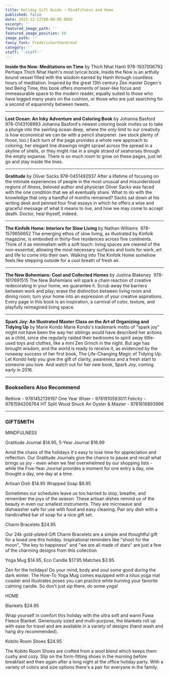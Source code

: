 ```yaml
---
title: Holiday Gift Guide — Mindfulness and Home
published: false
date: 2015-12-22T00:00:00.000Z
excerpt: ''
featured_image_path: ''
featured_image_position: 50
image_path: ''
fancy_font: Fredericka+the+Great
category: ''
staff: '-staff-'
---
```


**Inside the Now: Meditations on Time** by Thich Nhat Hanh
978-1937006792
Perhaps Thich Nhat Hanh's most lyrical book, Inside the Now is an artfully bound vessel filled with the wisdom earned by Hanh through countless hours of meditation. Inspired by the great 13th century Zen master Dogen's text Being Time, this book offers moments of laser-like focus and immeasurable space to the modern reader, equally suited to those who have logged many years on the cushion, or those who are just searching for a second of equanimity between tweets.

---

**Lost Ocean: An Inky Adventure and Coloring Book** by Johanna Basford
978-0143108993
Johanna Basford's newest coloring book invites us to take a plunge into the swirling ocean deep, where the only limit to our creativity is how economical we can be with a pencil sharpener. (we stock plenty of those, too.) Each turn of the page provides a whole new approach to coloring; her elegant line drawings might sprawl across the spread in a skyline of shells, or they might rise in a single strand of seahorses through the empty expanse. There is so much room to grow on these pages, just let go and stay inside the lines.

---

**Gratitude** by Oliver Sacks
978-0451492937
After a lifetime of focusing on the intimate experiences of people in the most unusual and misunderstood regions of illness, beloved author and physician Oliver Sacks was faced with the one condition that we all eventually share. What to do with the knowledge that only a handful of months remained? Sacks sat down at his writing desk and penned four final essays in which he offers a wise and graceful message of what it means to live, and how we may come to accept death. Doctor, heal thyself, indeed.

---

**The Kinfolk Home: Interiors for Slow Living** by Nathan Williams&nbsp;
978-1579656652
The emerging ethos of slow living, as illustrated by Kinfolk magazine, is embodied in thirty-five residences across five continents. Think of it as minimalism with a soft touch: living spaces are cleared of the non-essential, allowing the most necessary surfaces and tools for work, art and life to come into their own. Walking into The Kinfolk Home somehow feels like stepping outside for a cool breath of fresh air.

---

**The New Bohemians: Cool and Collected Homes** by Justina Blakeney&nbsp;
978-1617691515
The New Bohemians will spark a chain reaction of creative redecorating in your home, we guarantee it. Scrub away the barriers between work and play; erase the distinction between living room and dining room; turn your home into an expression of your creative aspirations. Every page in this book is an inspiration, a carnival of color, texture, and playfully reimagined living space.

---

**Spark Joy: An Illustrated Master Class on the Art of Organizing and Tidying Up** by Marie Kondo
Marie Kondo's trademark motto of "spark joy" might not have been the way her siblings would have described her actions as a child, since she regularly raided their bedrooms to spirit away little-used toys and clothes, like a mini Zen Grinch in the night. But age has brought wisdom, and the world is ready to receive it, as evidenced by the runaway success of her first book, The Life-Changing Magic of Tidying Up. Let Kondo help you give the gift of clarity, awareness and a fresh start to someone you love. And watch out for her new book, Spark Joy, coming early in 2016.

---

### Booksellers Also Recommend

Rethink - 9781452139197
One Year Wiser - 9781910593011
Felicity - 9781594206764
HT Split Wood Shuck An Oyster & Master - 9781616893996

---

### GIFTSMITH

MINDFULNESS

Gratitude Journal $14.95, 5-Year Journal $16.99

Amid the chaos of the holidays it's easy to lose time for appreciation and reflection. Our Gratitude Journals give the chance to pause and recall what brings us joy - even when we feel overwhelmed by our shopping lists - while the Five-Year Journal provides a moment for one entry a day, one thought a day, one day at a time.

Artisan Dish $14.95 Wrapped Soap $8.95

Sometimes our schedules leave us too harried to stop, breathe, and remember the joys of the season. These artisan dishes remind us of the beauty in even our smallest instruments. They are microwave and dishwasher safe for use with food and easy cleaning. Pair any dish with a handcrafted bar of soap for a nice gift set.

Charm Bracelets $24.95

Our 24k gold-plated Gift Charm Bracelets are a simple and thoughtful gift for a loved one this holiday. Inspirational reminders like "shoot for the moon", "the key to happiness" and "we are all made of stars" are just a few of the charming designs from this collection.

Yoga Mug $14.95, Eco Candle $17.95 Matches $3.95

Zen for the holidays! Do your mind, body and soul some good during the dark winter. The How-To Yoga Mug comes equipped with a lotus yoga mat coaster and illustrates poses you can practice while burning your favorite calming candle. So don't just sip there, do some yoga!

HOME

Blankets $24.95

Wrap yourself in comfort this holiday with the ultra soft and warm Fuwa Fleece Blanket. Generously sized and multi-purpose, the blankets roll up with ease for travel and are available in a variety of designs (hand wash and hang dry recommended).

Kobito Room Shoes $24.95

The Kobito Room Shoes are crafted from a wool blend which keeps them cushy and cozy. Slip on the form-fitting shoes in the morning before breakfast and then again after a long night at the office holiday party. With a variety of colors and size options there's a pair for everyone in the family.